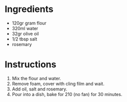 # Ingredients

- 120gr gram flour
- 320ml water
- 32gr olive oil
- 1/2 tbsp salt
- rosemary

# Instructions

1. Mix the flour and water.
2. Remove foam, cover with cling film and wait.
3. Add oil, salt and rosemary.
4. Pour into a dish, bake for 210 (no fan) for 30 minutes.
